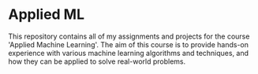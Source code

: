 # Applied ML
This repository contains all of my assignments and projects for the course 'Applied Machine Learning'. The aim of this course is to provide hands-on experience with various machine learning algorithms and techniques, and how they can be applied to solve real-world problems.

